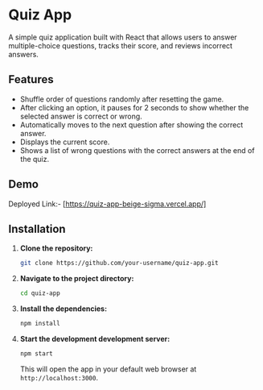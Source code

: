 # Quiz App

A simple quiz application built with React that allows users to answer multiple-choice questions, tracks their score, and reviews incorrect answers.

## Features

- Shuffle order of questions randomly after resetting the game.
- After clicking an option, it pauses for 2 seconds to show whether the selected answer is correct or wrong.
- Automatically moves to the next question after showing the correct answer.
- Displays the current score.
- Shows a list of wrong questions with the correct answers at the end of the quiz.

## Demo

Deployed Link:- [https://quiz-app-beige-sigma.vercel.app/]

## Installation

1. **Clone the repository:**
    ```sh
    git clone https://github.com/your-username/quiz-app.git
    ```

2. **Navigate to the project directory:**
    ```sh
    cd quiz-app
    ```

3. **Install the dependencies:**
    ```sh
    npm install
    ```

4. **Start the development development server:**
    ```sh
    npm start
    ```

    This will open the app in your default web browser at `http://localhost:3000`.

